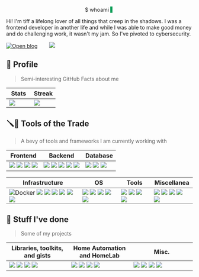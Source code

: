 <p align="center">$ whoami <span style="border-left: 6px solid #0F9E59; animation: blink 1s ease-in-out">&nbsp;</span></p>


Hi! I'm tiff a lifelong lover of all things that creep in the shadows. I was a frontend developer in another life and while I was able to make good money and do challenging work, it wasn't my jam. So I've pivoted to cybersecurity.

[![Open blog](https://img.shields.io/badge/Open-blog-563D7C?style=for-the-badge&logo=web&logoColor=white)](https://0x8c.org)&nbsp;&nbsp;&nbsp;&nbsp;&nbsp;&nbsp;&nbsp;
<a href="https://www.buymeacoffee.com/tifflabs"><img
    src="https://img.buymeacoffee.com/button-api/?text=Buy me a book&emoji=📚&slug=tifflabs&button_colour=ff0000&font_colour=ffffff&font_family=Bree&outline_colour=ffffff&coffee_colour=FFDD00" /></a>

## 👤 Profile
> Semi-interesting GitHub Facts about me

<table>
  <thead>
    <tr>
      <th>
        Stats
      </th>
      <th>
        Streak
      </th>
  </thead>
  <tbody>
    <tr>
      <td valign="top" width="50%">
         <img src="https://github-readme-stats.vercel.app/api?username=twhite96&show_icons=true&count_private=true&theme=buefy&hide_border=true&rank_icon=percentile" />
      </td>
      <td valign="top" width="50%">
        <img src="https://streak-stats.demolab.com?user=twhite96&theme=buefy&hide_border=true" />
      </td>
    </tr>
  </tbody>
    
</table>


## 🪛🔧 Tools of the Trade

> A bevy of tools and frameworks I am currently working with
> 
<table>
  <thead>      
    <tr>
      <th>Frontend</th>
      <th>Backend</th>
      <th>Database</th>
  </thead>
  <tbody>
    <tr>
      <td>
        <img src="https://img.shields.io/badge/Tailwind_CSS-38B2AC?style=for-the-badge&logo=tailwind-css&logoColor=white">
        <img src="https://img.shields.io/badge/Astro-0C1222?style=for-the-badge&logo=astro&logoColor=FDFDFE">
        <img src="https://img.shields.io/badge/React-20232A?style=for-the-badge&logo=react&logoColor=61DAFB">
        <img src="https://img.shields.io/badge/next%20js-000000?style=for-the-badge&logo=nextdotjs&logoColor=white">
      </td>
      <td>
        <img src="https://img.shields.io/badge/Python-FFD43B?style=for-the-badge&logo=python&logoColor=blue">      
        <img src="https://img.shields.io/badge/fastapi-109989?style=for-the-badge&logo=FASTAPI&logoColor=white">
        <img src="https://img.shields.io/badge/Flask-000000?style=for-the-badge&logo=flask&logoColor=white">
        <img src="https://img.shields.io/badge/rust-FF5722?style=for-the-badge&logo=Rust&logoColor=white">
        <img src="https://img.shields.io/badge/Go-00ADD8?style=for-the-badge&logo=go&logoColor=white">
      </td>
      <td>
        <img src="https://img.shields.io/badge/SQlite-CC2927.svg?style=for-the-badge&logo=SQlite&logoColor=white">
        <img src="https://img.shields.io/badge/PostgreSQL-316192?style=for-the-badge&logo=postgresql&logoColor=white">        
        <img src="https://img.shields.io/badge/MariaDB-003545?style=for-the-badge&logo=mariadb&logoColor=white">
      </td>
    </tr>
  </tbody>
</table>
<table>    
  <thead>
    <tr>      
      <th>Infrastructure</th>
      <th>OS</th>
      <th>Tools</th>
      <th>Miscellanea</th>
    </tr>
  </thead>      
  <tbody>
    <tr>
      <td>
        <img src="https://img.shields.io/badge/docker-0db7ed?style=for-the-badge&logo=docker&logoColor=white" alt="Docker">
        <img src="https://img.shields.io/badge/GitLab-FC6D26?style=for-the-badge&logo=gitlab&logoColor=white">
        <img src="https://img.shields.io/badge/Proxmox-E57000?style=for-the-badge&logo=proxmox&logoColor=white">
        <img src="https://img.shields.io/badge/github%20actions-2088FF?style=for-the-badge&logo=github%20actions&logoColor=white">
        <img src="https://img.shields.io/badge/Ansible-000000?style=for-the-badge&logo=ansible&logoColor=white">
        <img src="https://img.shields.io/badge/k3s-FFC61C?style=for-the-badge&logo=k3s&logoColor=white">
        <img src="https://img.shields.io/badge/Nginx-009639?style=for-the-badge&logo=nginx&logoColor=white">
      </td>
      <td>
        <img src="https://img.shields.io/badge/Kali_Linux-557C94?style=for-the-badge&logo=kali-linux&logoColor=white">
        <img src="https://img.shields.io/badge/mac%20os-000000?style=for-the-badge&logo=apple&logoColor=white">
        <img src="https://img.shields.io/badge/Debian-d70a53?style=for-the-badge&logo=debian&logoColor=white">
        <img src="https://img.shields.io/badge/Windows_11-0078d4?style=for-the-badge&logo=windows-11&logoColor=white">
        <img src="https://img.shields.io/badge/Ubuntu-dd4814?style=for-the-badge&logo=ubuntu&logoColor=white">
      </td>
      <td>
        <img src="https://img.shields.io/badge/neovim-57A143?style=for-the-badge&logo=neovim&logoColor=white">
        <img src="https://img.shields.io/badge/PyCharm-000000.svg?&style=for-the-badge&logo=PyCharm&logoColor=white">
        <img src="https://img.shields.io/badge/PyCharm-000000.svg?&style=for-the-badge&logo=PyCharm&logoColor=white">
        <img src="https://img.shields.io/badge/goland-000000?style=for-the-badge&logo=goland&logoColor=white">
      </td>
      <td>
        <img src="https://img.shields.io/badge/Jekyll-CC0000?style=for-the-badge&logo=Jekyll&logoColor=white">
        <img src="https://img.shields.io/badge/Hugo-FF4088?style=for-the-badge&logo=hugo&logoColor=white">
        <img src="https://img.shields.io/badge/bash-121011?style=for-the-badge&logo=gnu-bash&logoColor=white">
        <img src="https://img.shields.io/badge/warp-01A4FF?style=for-the-badge&logo=warp&logoColor=white">
        <img src="https://img.shields.io/badge/C%2B%2B-00599C?style=for-the-badge&logo=c%2B%2B&logoColor=white">
      </td>
    </tr>
  </tbody>    
</table>


## 💪 Stuff I've done
> Some of my projects

<table>
  <thead>      
    <tr>
      <th>Libraries, toolkits, and gists</th>
      <th>Home Automation and HomeLab</th>
      <th>Misc.</th>
  </thead>
  <tbody>
    <tr>
      <td valign="top" width="33%">
        <img src="https://github-readme-stats-git-master-twhite96.vercel.app/api/gist?id=b68308a684fcf6a801feaf45509f8cad">
        <img src="https://github-readme-stats-git-master-twhite96.vercel.app/api/pin/?username=twhite96&repo=tifflabs-ha-configs">
        <img src="https://github-readme-stats-git-master-twhite96.vercel.app/api/pin/?username=twhite96&repo=ddos-script">
        <img src="https://github-readme-stats-git-master-twhite96.vercel.app/api/pin/?username=twhite96&repo=simple-dns-enum-tool">
      </td>
      <td valign="top" width="33%">
        <img src="https://github-readme-stats-git-master-twhite96.vercel.app/api/gist?id=38b2c534dcd1a62ad405de2990dcbb9c">
        <img src="https://github-readme-stats-git-master-twhite96.vercel.app/api/pin/?username=twhite96&repo=homelab-config">
        <img src="https://github-readme-stats-git-master-twhite96.vercel.app/api/pin/?username=twhite96&repo=docker-mkdocs-material">
        <img src="https://github-readme-stats-git-master-twhite96.vercel.app/api/pin/?username=twhite96&repo=tifflabs">
      </td>
      <td valign="top" width="33%">
        <img src="https://github-readme-stats-git-master-twhite96.vercel.app/api/pin/?username=twhite96&repo=dot-files">
        <img src="https://github-readme-stats-git-master-twhite96.vercel.app/api/pin/?username=twhite96&repo=uses">
        <img src="https://github-readme-stats-git-master-twhite96.vercel.app/api/pin/?username=twhite96&repo=neovim-configs">
        <img src="https://github-readme-stats-git-master-twhite96.vercel.app/api/pin/?username=twhite96&repo=hacking-books">
      </td>
    </tr>
  </tbody>    
</table>

